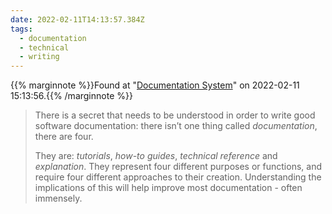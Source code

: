 ```yaml
---
date: 2022-02-11T14:13:57.384Z
tags:
  - documentation
  - technical
  - writing
---
```

{{% marginnote %}}Found at "[Documentation System](https://documentation.divio.com/)" on 2022-02-11 15:13:56.{{% /marginnote %}}

> There is a secret that needs to be understood in order to write good software documentation: there isn’t one thing called _documentation_, there are four.
>
> They are: _tutorials_, _how-to guides_, _technical reference_ and _explanation_. They represent four different purposes or functions, and require four different approaches to their creation. Understanding the implications of this will help improve most documentation - often immensely.

